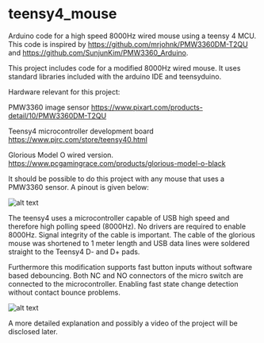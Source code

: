 # teensy4_mouse
Arduino code for a high speed 8000Hz wired mouse using a teensy 4 MCU. 
This code is inspired by https://github.com/mrjohnk/PMW3360DM-T2QU and https://github.com/SunjunKim/PMW3360_Arduino.

This project includes code for a modified 8000Hz wired mouse.
It uses standard libraries included with the arduino IDE and teensyduino. 

Hardware relevant for this project:

PMW3360 image sensor https://www.pixart.com/products-detail/10/PMW3360DM-T2QU

Teensy4 microcontroller development board https://www.pjrc.com/store/teensy40.html 

Glorious Model O wired version. https://www.pcgamingrace.com/products/glorious-model-o-black

It should be possible to do this project with any mouse that uses a PMW3360 sensor.
A pinout is given below: 

![alt text](https://github.com/Trip93/teensy4_mouse/blob/main/pictures/teensy4_mouse_pinout.png)

The teensy4 uses a microcontroller capable of USB high speed and therefore high polling speed (8000Hz). 
No drivers are required to enable 8000Hz. Signal integrity of the cable is important. 
The cable of the glorious mouse was shortened to 1 meter length and USB data lines were soldered straight to the Teensy4 D- and D+ pads. 

Furthermore this modification supports fast button inputs without software based debouncing. 
Both NC and NO connectors of the micro switch are connected to the microcontroller. Enabling fast state change detection without contact bounce problems.

![alt text](https://github.com/Trip93/teensy4_mouse/blob/main/pictures/NC_NO_debouncing.png)

A more detailed explanation and possibly a video of the project will be disclosed later.
